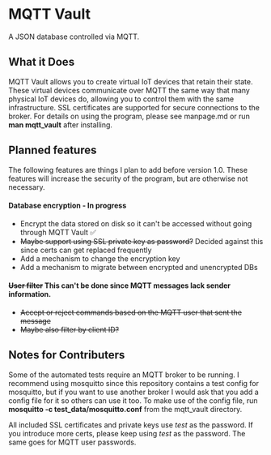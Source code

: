 # MQTT Vault

A JSON database controlled via MQTT.

## What it Does

MQTT Vault allows you to create virtual IoT devices that retain their state.
These virtual devices communicate over MQTT the same way that many physical IoT devices do, allowing you to control them with the same infrastructure.
SSL certificates are supported for secure connections to the broker.
For details on using the program, please see manpage.md or run **man mqtt_vault** after installing.

## Planned features

The following features are things I plan to add before version 1.0.
These features will increase the security of the program, but are otherwise not necessary.

#### Database encryption - In progress
  - Encrypt the data stored on disk so it can't be accessed without going through MQTT Vault ✅
  - ~~Maybe support using SSL private key as password?~~ Decided against this since certs can get replaced frequently
  - Add a mechanism to change the encryption key
  - Add a mechanism to migrate between encrypted and unencrypted DBs
#### ~~User filter~~ This can't be done since MQTT messages lack sender information.
  - ~~Accept or reject commands based on the MQTT user that sent the message~~
  - ~~Maybe also filter by client ID?~~

## Notes for Contributers

Some of the automated tests require an MQTT broker to be running.
I recommend using mosquitto since this repository contains a test config for mosquitto, but if you want to use another broker I would ask that you add a config file for it so others can use it too.
To make use of the config file, run **mosquitto -c test_data/mosquitto.conf** from the mqtt_vault directory.

All included SSL certificates and private keys use *test* as the password.
If you introduce more certs, please keep using *test* as the password.
The same goes for MQTT user passwords.
